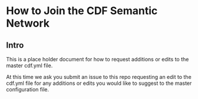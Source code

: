 # How to Join the CDF Semantic Network

## Intro

This is a place holder document for how to request additions or edits 
to the master cdf.yml file. 

At this time we ask you submit an issue to this repo requesting an 
edit to the cdf.yml file for any additions or edits you would like to 
suggest to the master configuration file.


